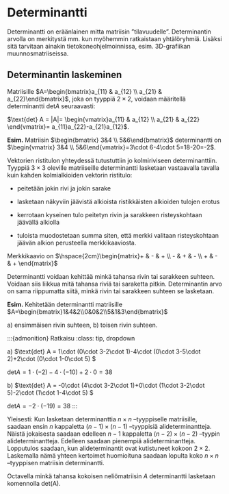 # Determinantti 

Determinantti on eräänlainen mitta matriisin ”tilavuudelle”. Determinantin arvolla on merkitystä mm. kun myöhemmin ratkaistaan yhtälöryhmiä. Lisäksi sitä tarvitaan ainakin tietokoneohjelmoinnissa, esim. 3D-grafiikan muunnosmatriiseissa.

## Determinantin laskeminen

Matriisille $A=\begin{bmatrix}a_{11} & a_{12} \\ a_{21} & a_{22}\end{bmatrix}$, joka on tyyppiä $2 \times 2$, voidaan määritellä determinantti $\text{det} A$ seuraavasti: 

$\text{det}⁡ A = |A|= \begin{vmatrix}a_{11} & a_{12} \\ a_{21} & a_{22} \end{vmatrix}= a_{11}a_{22}-a_{21}a_{12}$.

**Esim.** Matriisin $\begin{bmatrix} 3&4 \\ 5&6\end{bmatrix}$ determinantti on $\begin{vmatrix} 3&4 \\ 5&6\end{vmatrix}=3\cdot 6-4\cdot 5=18-20=-2$.

Vektorien ristitulon yhteydessä tutustuttiin jo kolmiriviseen determinanttiin. Tyyppiä $3 \times 3$ oleville matriiseille determinantti lasketaan vastaavalla tavalla kuin kahden kolmialkioiden vektorin ristitulo:

- peitetään jokin rivi ja jokin sarake

- lasketaan näkyviin jäävistä alkioista ristikkäisten alkioiden tulojen erotus

- kerrotaan kyseinen tulo peitetyn rivin ja sarakkeen risteyskohtaan jäävällä alkiolla

- tuloista muodostetaan summa siten, että merkki valitaan risteyskohtaan jäävän alkion perusteella merkkikaaviosta.

Merkkikaavio on $\hspace{2cm}\begin{matrix}+ & - & + \\ - & + & - \\ + & - & + \end{matrix}$

Determinantti voidaan kehittää minkä tahansa rivin tai sarakkeen suhteen. Voidaan siis liikkua mitä tahansa riviä tai saraketta pitkin. Determinantin arvo on sama riippumatta siitä, minkä rivin tai sarakkeen suhteen se lasketaan.

**Esim.** Kehitetään determinantti matriisille $A=\begin{bmatrix}1&4&2\\0&0&2\\5&1&3\end{bmatrix}$

a) ensimmäisen rivin suhteen, b) toisen rivin suhteen.

:::{admonition} Ratkaisu
:class: tip, dropdown

a) $\text{det}⁡ A = 1\cdot (0\cdot 3-2\cdot 1)-4\cdot (0\cdot 3-5\cdot 2)+2\cdot (0\cdot 1-0\cdot 5) $

$\text{det}⁡ A= 1\cdot (-2)-4\cdot (-10)+2\cdot 0=38$

b) $\text{det} ⁡A = -0\cdot (4\cdot 3-2\cdot 1)+0\cdot (1\cdot 3-2\cdot 5)-2\cdot (1\cdot 1-4\cdot 5) $

$\text{det}⁡ A= -2\cdot (-19)=38$
:::

Yleisesti: Kun lasketaan determinanttia $n \times n$ –tyyppiselle matriisille, saadaan ensin $n$ kappaletta $(n-1) \times (n-1)$ –tyyppisiä alideterminantteja. Näistä jokaisesta saadaan edelleen $n-1$ kappaletta $(n-2) \times (n-2)$ –tyypin alideterminantteja. Edelleen saadaan pienempiä alideterminantteja. Lopputulos saadaan, kun alideterminantit ovat kutistuneet kokoon $2 \times 2$. Laskemalla nämä yhteen kertoimet huomioituna saadaan lopulta koko $n \times n$ –tyyppisen matriisin determinantti.

Octavella minkä tahansa kokoisen neliömatriisin $A$ determinantti lasketaan komennolla det(A).

